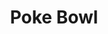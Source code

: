 ---
title: "Poke Bowl"
type: "recipe"
tags: 
  - hawaiian
  - japanese
  - fish
  - easy
  - rice
  - fitmeal
---